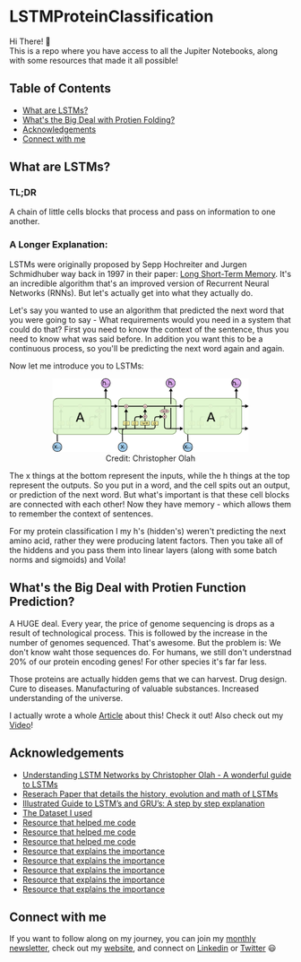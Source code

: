 # LSTMProteinClassification

Hi There! 👋<br/>
This is a repo where you have access to all the Jupiter Notebooks, along with some resources that made it all possible!<br/>

## Table of Contents
* [What are LSTMs?](#What-are-LSTMs?)
* [What's the Big Deal with Protien Folding?](#What's-the-Big-Deal-with-Protien-Folding?)
* [Acknowledgements](#Acknowledgements)
* [Connect with me](#Connect-with-me)

## What are LSTMs?

### TL;DR 
A chain of little cells blocks that process and pass on information to one another. 

### A Longer Explanation:
LSTMs were originally proposed by Sepp Hochreiter and Jurgen Schmidhuber way back in 1997 in their paper: [Long Short-Term Memory](https://www.bioinf.jku.at/publications/older/2604.pdf). It's an incredible algorithm that's an improved version of Recurrent Neural Networks (RNNs). But let's actually get into what they actually do.

Let's say you wanted to use an algorithm that predicted the next word that you were going to say - What requirements would you need in a system that could do that? First you need to know the context of the sentence, thus you need to know what was said before. In addition you want this to be a continuous process, so you'll be predicting the next word again and again. 

Now let me introduce you to LSTMs:

<p align="center">
<img src="LSTM3-chain.png" width="350"/><br/>
Credit: Christopher Olah
</p>

The x things at the bottom represent the inputs, while the h things at the top represent the outputs. So you put in a word, and the cell spits out an output, or prediction of the next word. But what's important is that these cell blocks are connected with each other! Now they have memory - which allows them to remember the context of sentences.

For my protein classification I my h's (hidden's) weren't predicting the next amino acid, rather they were producing latent factors. Then you take all of the hiddens and you pass them into linear layers (along with some batch norms and sigmoids) and Voila!

## What's the Big Deal with Protien Function Prediction?
A HUGE deal. Every year, the price of genome sequencing is drops as a result of technological process. This is followed by the increase in the number of genomes sequenced. That's awesome. But the problem is: We don't know waht those sequences do. For humans, we still don't understnad 20% of our protein encoding genes! For other species it's far far less.

Those proteins are actually hidden gems that we can harvest. Drug design. Cure to diseases. Manufacturing of valuable substances. Increased understanding of the universe.

I actually wrote a whole [Article](https://dickson-wu.medium.com/unlocking-the-secrets-of-our-genome-with-lstms-636c0724a9f3) about this! Check it out! Also check out my [Video](https://youtu.be/3-Yk3YBqMzU)!

## Acknowledgements

* [Understanding LSTM Networks by Christopher Olah - A wonderful guide to LSTMs](https://colah.github.io/posts/2015-08-Understanding-LSTMs/)
* [Reserach Paper that details the history, evolution and math of LSTMs](https://arxiv.org/pdf/1909.09586.pdf)
* [Illustrated Guide to LSTM’s and GRU’s: A step by step explanation](https://towardsdatascience.com/illustrated-guide-to-lstms-and-gru-s-a-step-by-step-explanation-44e9eb85bf21)
* [The Dataset I used](https://www.kaggle.com/shahir/protein-data-set/notebooks)
* [Resource that helped me code](https://towardsdatascience.com/lstm-text-classification-using-pytorch-2c6c657f8fc0)
* [Resource that helped me code](https://www.analyticsvidhya.com/blog/2020/01/first-text-classification-in-pytorch/)
* [Resource that helped me code](https://huggingface.co/Rostlab/prot_bert)
* [Resource that explains the importance](https://arxiv.org/ftp/arxiv/papers/1701/1701.08318.pdf)
* [Resource that explains the importance](https://www.nature.com/articles/nrm2281)
* [Resource that explains the importance](https://www.newscientist.com/article/2194516-we-dont-know-what-a-fifth-of-our-genes-do-and-wont-find-out-soon/)
* [Resource that explains the importance](https://news.mit.edu/2019/machine-learning-amino-acids-protein-function-0322)
* [Resource that explains the importance](https://www.frontiersin.org/articles/10.3389/fbioe.2020.00391/full)

## Connect with me

If you want to follow along on my journey, you can join my [monthly newsletter](https://www.subscribepage.com/g1p8w4), check out my [website](https://dicksonwu654.github.io/), and connect on [Linkedin](https://www.linkedin.com/in/real-dickson-wu/) or [Twitter](https://twitter.com/DicksonWu3) 😃
